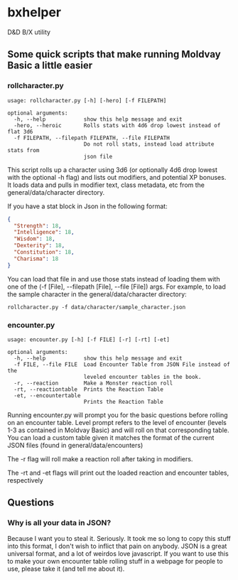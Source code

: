# bxhelper
D&amp;D B/X utility

## Some quick scripts that make running Moldvay Basic a little easier

### rollcharacter.py
```
usage: rollcharacter.py [-h] [-hero] [-f FILEPATH]

optional arguments:
  -h, --help            show this help message and exit
  -hero, --heroic       Rolls stats with 4d6 drop lowest instead of flat 3d6
  -f FILEPATH, --filepath FILEPATH, --file FILEPATH
                        Do not roll stats, instead load attribute stats from
                        json file
```

This script rolls up a character using 3d6 (or optionally 4d6 drop lowest with the optional -h flag) and lists out modifiers, and potential XP bonuses.
It loads data and pulls in modifier text, class metadata, etc from the general/data/character directory.

If you have a stat block in Json in the following format:
```json
{
  "Strength": 18,
  "Intelligence": 18,
  "Wisdom": 18,
  "Dexterity": 18,
  "Constitution": 18,
  "Charisma": 18
}
```
You can load that file in and use those stats instead of loading them with one of the (-f [File], --filepath [File], --file [File]) args.
For example, to load the sample character in the general/data/character directory:

`rollcharacter.py -f data/character/sample_character.json`

### encounter.py
```
usage: encounter.py [-h] [-f FILE] [-r] [-rt] [-et]

optional arguments:
  -h, --help            show this help message and exit
  -f FILE, --file FILE  Load Encounter Table from JSON File instead of the
                        leveled encounter tables in the book.
  -r, --reaction        Make a Monster reaction roll
  -rt, --reactiontable  Prints the Reaction Table
  -et, --encountertable
                        Prints the Reaction Table
```

Running encounter.py will prompt you for the basic questions before rolling on an encounter table.
Level prompt refers to the level of encounter (levels 1-3 as contained in Moldvay Basic) and will roll on that corresponding table.
You can load a custom table given it matches the format of the current JSON files (found in general/data/encounters)

The -r flag will roll make a reaction roll after taking in modifiers.

The -rt and -et flags will print out the loaded reaction and encounter tables, respectively 

## Questions
### Why is all your data in JSON?
Because I want you to steal it. Seriously. It took me so long to copy this stuff into this format, I don't wish to inflict that pain on anybody. JSON is a great universal format, and a lot of weirdos love javascript. If you want to use this to make your own encounter table rolling stuff in a webpage for people to use, please take it (and tell me about it).
